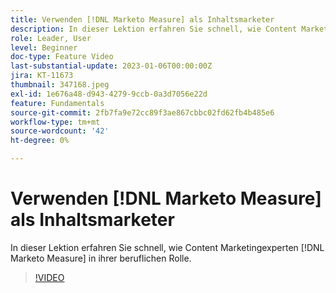 ```yaml
---
title: Verwenden [!DNL Marketo Measure] als Inhaltsmarketer
description: In dieser Lektion erfahren Sie schnell, wie Content Marketingexperten [!DNL Marketo Measure] in ihrer beruflichen Rolle.
role: Leader, User
level: Beginner
doc-type: Feature Video
last-substantial-update: 2023-01-06T00:00:00Z
jira: KT-11673
thumbnail: 347168.jpeg
exl-id: 1e676a48-d943-4279-9ccb-0a3d7056e22d
feature: Fundamentals
source-git-commit: 2fb7fa9e72cc89f3ae867cbbc02fd62fb4b485e6
workflow-type: tm+mt
source-wordcount: '42'
ht-degree: 0%

---
```


# Verwenden [!DNL Marketo Measure] als Inhaltsmarketer

In dieser Lektion erfahren Sie schnell, wie Content Marketingexperten [!DNL Marketo Measure] in ihrer beruflichen Rolle.

>[!VIDEO](https://video.tv.adobe.com/v/347168/?quality=12&learn=on)

